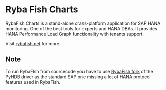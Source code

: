 # Ryba Fish Charts

RybaFish Charts is a stand-alone crass-platform application for SAP HANA monitoring. One of the best tools for experts and HANA DBAs. It provides HANA Performance Load Graph functionality with tenants support.

Visit [rybafish.net](https://www.rybafish.net) for more.

## Note
To run RybaFIsh from sourcecode you have to use [RybaFish fork]([url](https://github.com/rybafish/PyHDB)) of the PyHDB driver as the standard SAP one missing a lot of HANA protocol features used in RybaFish.
